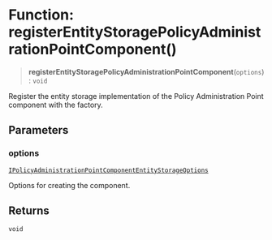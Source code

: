 # Function: registerEntityStoragePolicyAdministrationPointComponent()

> **registerEntityStoragePolicyAdministrationPointComponent**(`options`): `void`

Register the entity storage implementation of the Policy Administration Point component with the factory.

## Parameters

### options

[`IPolicyAdministrationPointComponentEntityStorageOptions`](../interfaces/IPolicyAdministrationPointComponentEntityStorageOptions.md)

Options for creating the component.

## Returns

`void`
